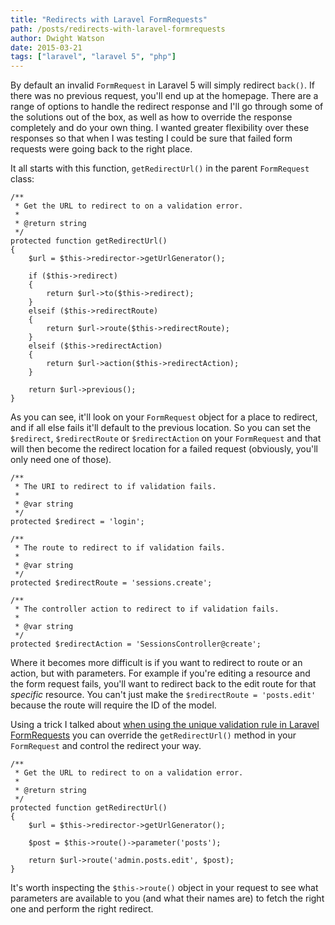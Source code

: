 ```yaml
---
title: "Redirects with Laravel FormRequests"
path: /posts/redirects-with-laravel-formrequests
author: Dwight Watson
date: 2015-03-21
tags: ["laravel", "laravel 5", "php"]
---
```


By default an invalid `FormRequest` in Laravel 5 will simply redirect `back()`. If there was no previous request, you'll end up at the homepage. There are a range of options to handle the redirect response and I'll go through some of the solutions out of the box, as well as how to override the response completely and do your own thing. I wanted greater flexibility over these responses so that when I was testing I could be sure that failed form requests were going back to the right place.

It all starts with this function, `getRedirectUrl()` in the parent `FormRequest` class:

    /**
     * Get the URL to redirect to on a validation error.
     *
     * @return string
     */
    protected function getRedirectUrl()
    {
        $url = $this->redirector->getUrlGenerator();

        if ($this->redirect)
        {
            return $url->to($this->redirect);
        }
        elseif ($this->redirectRoute)
        {
            return $url->route($this->redirectRoute);
        }
        elseif ($this->redirectAction)
        {
            return $url->action($this->redirectAction);
        }

        return $url->previous();
    }

As you can see, it'll look on your `FormRequest` object for a place to redirect, and if all else fails it'll default to the previous location. So you can set the `$redirect`, `$redirectRoute` or `$redirectAction` on your `FormRequest` and that will then become the redirect location for a failed request (obviously, you'll only need one of those).

    /**
     * The URI to redirect to if validation fails.
     *
     * @var string
     */
    protected $redirect = 'login';

    /**
     * The route to redirect to if validation fails.
     *
     * @var string
     */
    protected $redirectRoute = 'sessions.create';

    /**
     * The controller action to redirect to if validation fails.
     *
     * @var string
     */
    protected $redirectAction = 'SessionsController@create';

Where it becomes more difficult is if you want to redirect to route or an action, but with parameters. For example if you're editing a resource and the form request fails, you'll want to redirect back to the edit route for that *specific* resource. You can't just make the `$redirectRoute = 'posts.edit'` because the route will require the ID of the model.

Using a trick I talked about [when using the unique validation rule in Laravel FormRequests](http://www.neontsunami.com/posts/using-unique-rule-ids-in-laravel-formrequests) you can override the `getRedirectUrl()` method in your `FormRequest` and control the redirect your way.

    /**
     * Get the URL to redirect to on a validation error.
     *
     * @return string
     */
    protected function getRedirectUrl()
    {
        $url = $this->redirector->getUrlGenerator();

        $post = $this->route()->parameter('posts');

        return $url->route('admin.posts.edit', $post);
    }

It's worth inspecting the `$this->route()` object in your request to see what parameters are available to you (and what their names are) to fetch the right one and perform the right redirect.
